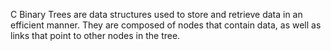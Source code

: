 C Binary Trees are data structures used to store and retrieve data in an efficient manner. They are composed of nodes that contain data, as well as links that point to other nodes in the tree.